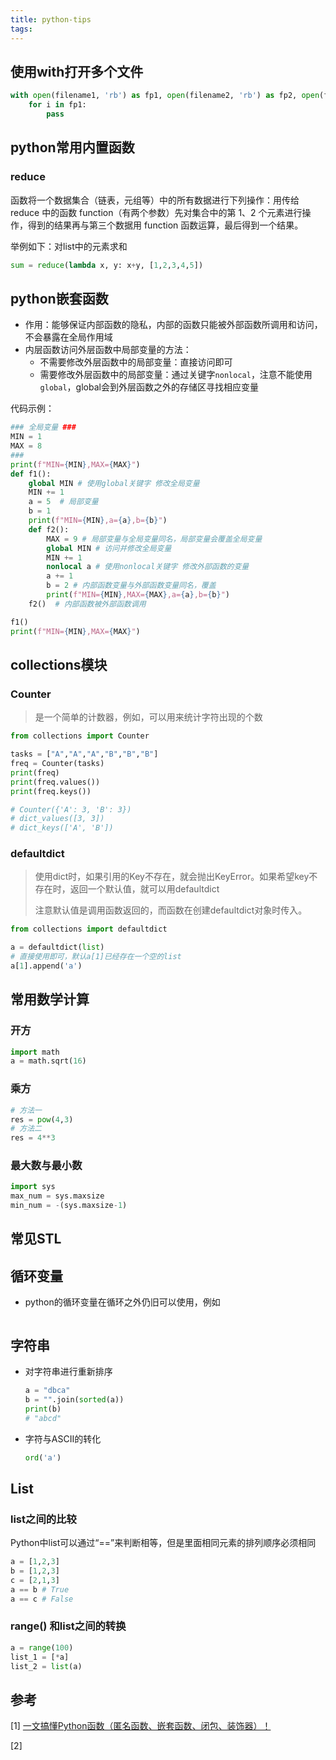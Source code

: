 ```yaml
---
title: python-tips
tags:
---
```


## 使用with打开多个文件

```python
with open(filename1, 'rb') as fp1, open(filename2, 'rb') as fp2, open(filename3, 'rb') as fp3:
    for i in fp1:
        pass
```



## python常用内置函数

### reduce

函数将一个数据集合（链表，元组等）中的所有数据进行下列操作：用传给 reduce 中的函数 function（有两个参数）先对集合中的第 1、2 个元素进行操作，得到的结果再与第三个数据用 function 函数运算，最后得到一个结果。

举例如下：对list中的元素求和

```python
sum = reduce(lambda x, y: x+y, [1,2,3,4,5])
```



## python嵌套函数

-   作用：能够保证内部函数的隐私，内部的函数只能被外部函数所调用和访问，不会暴露在全局作用域
-   内层函数访问外层函数中局部变量的方法：
    -   不需要修改外层函数中的局部变量：直接访问即可
    -   需要修改外层函数中的局部变量：通过关键字`nonlocal`，注意不能使用`global`，global会到外层函数之外的存储区寻找相应变量

代码示例：

```python
### 全局变量 ###
MIN = 1
MAX = 8
###
print(f"MIN={MIN},MAX={MAX}")
def f1():
    global MIN # 使用global关键字 修改全局变量
    MIN += 1
    a = 5  # 局部变量
    b = 1
    print(f"MIN={MIN},a={a},b={b}")
    def f2():
        MAX = 9 # 局部变量与全局变量同名，局部变量会覆盖全局变量
        global MIN # 访问并修改全局变量
        MIN += 1
        nonlocal a # 使用nonlocal关键字 修改外部函数的变量
        a += 1
        b = 2 # 内部函数变量与外部函数变量同名，覆盖
        print(f"MIN={MIN},MAX={MAX},a={a},b={b}")
    f2()  # 内部函数被外部函数调用

f1()
print(f"MIN={MIN},MAX={MAX}")
```



## collections模块

### Counter

>   是一个简单的计数器，例如，可以用来统计字符出现的个数

```python
from collections import Counter

tasks = ["A","A","A","B","B","B"]
freq = Counter(tasks)
print(freq)
print(freq.values())
print(freq.keys())

# Counter({'A': 3, 'B': 3})
# dict_values([3, 3])
# dict_keys(['A', 'B'])
```

### defaultdict

>   使用dict时，如果引用的Key不存在，就会抛出KeyError。如果希望key不存在时，返回一个默认值，就可以用defaultdict
>
>   注意默认值是调用函数返回的，而函数在创建defaultdict对象时传入。

```python
from collections import defaultdict

a = defaultdict(list)
# 直接使用即可，默认a[1]已经存在一个空的list
a[1].append('a') 
```







## 常用数学计算

### 开方

```python
import math
a = math.sqrt(16)
```

### 乘方

```python
# 方法一
res = pow(4,3)
# 方法二
res = 4**3
```

### 最大数与最小数

```python
import sys
max_num = sys.maxsize
min_num = -(sys.maxsize-1)
```



## 常见STL



## 循环变量

-   python的循环变量在循环之外仍旧可以使用，例如

    ```python
    
    ```



## 字符串

-   对字符串进行重新排序

    ```python
    a = "dbca"
    b = "".join(sorted(a))
    print(b)
    # "abcd"
    ```

-   字符与ASCII的转化

    ```python
    ord('a')
    ```

    

## List

### list之间的比较

Python中list可以通过“==”来判断相等，但是里面相同元素的排列顺序必须相同

```python
a = [1,2,3]
b = [1,2,3]
c = [2,1,3]
a == b # True
a == c # False
```



### range() 和list之间的转换

```python
a = range(100)
list_1 = [*a]
list_2 = list(a)
```





## 参考

[1] [一文搞懂Python函数（匿名函数、嵌套函数、闭包、装饰器）！](https://bbs.huaweicloud.com/blogs/183686)

[2] []()



